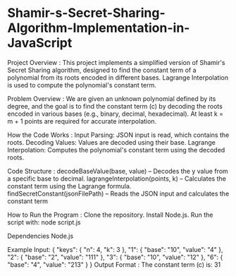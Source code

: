 # Shamir-s-Secret-Sharing-Algorithm-Implementation-in-JavaScript


Project Overview : 
This project implements a simplified version of Shamir's Secret Sharing algorithm, designed to find the constant term of a polynomial from its roots encoded in different bases. Lagrange Interpolation is used to compute the polynomial's constant term.

Problem Overview :
We are given an unknown polynomial defined by its degree, and the goal is to find the constant term (c) by decoding the roots encoded in various bases (e.g., binary, decimal, hexadecimal). At least k = m + 1 points are required for accurate interpolation.


How the Code Works :
Input Parsing: JSON input is read, which contains the roots.
Decoding Values: Values are decoded using their base.
Lagrange Interpolation: Computes the polynomial's constant term using the decoded roots.

Code Structure :
decodeBaseValue(base, value) – Decodes the y value from a specific base to decimal.
lagrangeInterpolation(points, k) – Calculates the constant term using the Lagrange formula.
findSecretConstant(jsonFilePath) – Reads the JSON input and calculates the constant term

How to Run the Program :
Clone the repository.
Install Node.js.
Run the script with:
node script.js

Dependencies
Node.js

Example Input:
{
    "keys": {
        "n": 4,
        "k": 3
    },
    "1": {
        "base": "10",
        "value": "4"
    },
    "2": {
        "base": "2",
        "value": "111"
    },
    "3": {
        "base": "10",
        "value": "12"
    },
    "6": {
        "base": "4",
        "value": "213"
    }
}
Output Format :
The constant term (c) is: 31


